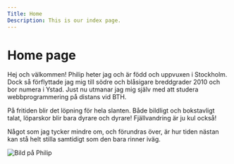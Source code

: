 ```yaml
---
Title: Home
Description: This is our index page.
---
```


Home page
==========================

Hej och välkommen!
Philip heter jag och är född och uppvuxen i Stockholm. Dock så förflyttade jag mig till södre och blåsigare breddgrader 2010 och bor numera i Ystad.
Just nu utmanar jag mig själv med att studera webbprogrammering på distans vid BTH.

På fritiden blir det löpning för hela slanten. Både bildligt och bokstavligt talat, löparskor blir bara dyrare och dyrare!
Fjällvandring är ju kul också!

Något som jag tycker mindre om, och förundras över, är hur tiden nästan kan stå helt stilla samtidigt som den bara rinner iväg.

![Bild på Philip](image/philip.jpg "Philip")